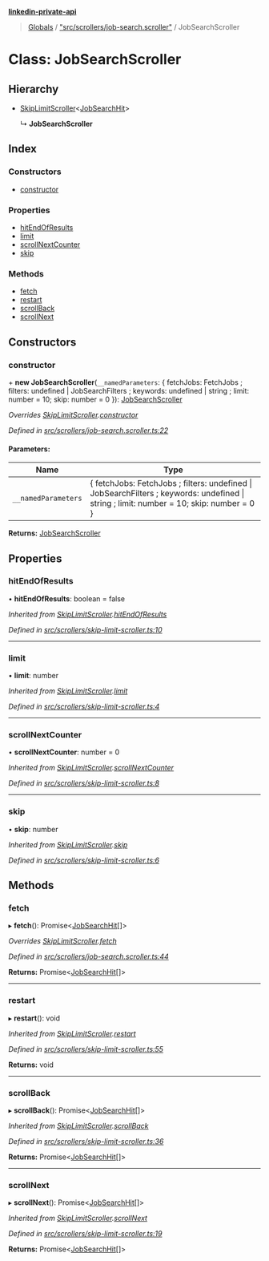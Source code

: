**[linkedin-private-api](../README.md)**

> [Globals](../globals.md) / ["src/scrollers/job-search.scroller"](../modules/_src_scrollers_job_search_scroller_.md) / JobSearchScroller

# Class: JobSearchScroller

## Hierarchy

* [SkipLimitScroller](_src_scrollers_skip_limit_scroller_.skiplimitscroller.md)<[JobSearchHit](../modules/_src_entities_job_search_hit_entity_.md#jobsearchhit)\>

  ↳ **JobSearchScroller**

## Index

### Constructors

* [constructor](_src_scrollers_job_search_scroller_.jobsearchscroller.md#constructor)

### Properties

* [hitEndOfResults](_src_scrollers_job_search_scroller_.jobsearchscroller.md#hitendofresults)
* [limit](_src_scrollers_job_search_scroller_.jobsearchscroller.md#limit)
* [scrollNextCounter](_src_scrollers_job_search_scroller_.jobsearchscroller.md#scrollnextcounter)
* [skip](_src_scrollers_job_search_scroller_.jobsearchscroller.md#skip)

### Methods

* [fetch](_src_scrollers_job_search_scroller_.jobsearchscroller.md#fetch)
* [restart](_src_scrollers_job_search_scroller_.jobsearchscroller.md#restart)
* [scrollBack](_src_scrollers_job_search_scroller_.jobsearchscroller.md#scrollback)
* [scrollNext](_src_scrollers_job_search_scroller_.jobsearchscroller.md#scrollnext)

## Constructors

### constructor

\+ **new JobSearchScroller**(`__namedParameters`: { fetchJobs: FetchJobs ; filters: undefined \| JobSearchFilters ; keywords: undefined \| string ; limit: number = 10; skip: number = 0 }): [JobSearchScroller](_src_scrollers_job_search_scroller_.jobsearchscroller.md)

*Overrides [SkipLimitScroller](_src_scrollers_skip_limit_scroller_.skiplimitscroller.md).[constructor](_src_scrollers_skip_limit_scroller_.skiplimitscroller.md#constructor)*

*Defined in [src/scrollers/job-search.scroller.ts:22](https://github.com/stpoa/linkedin-private-api/blob/2f83b91/src/scrollers/job-search.scroller.ts#L22)*

#### Parameters:

Name | Type |
------ | ------ |
`__namedParameters` | { fetchJobs: FetchJobs ; filters: undefined \| JobSearchFilters ; keywords: undefined \| string ; limit: number = 10; skip: number = 0 } |

**Returns:** [JobSearchScroller](_src_scrollers_job_search_scroller_.jobsearchscroller.md)

## Properties

### hitEndOfResults

•  **hitEndOfResults**: boolean = false

*Inherited from [SkipLimitScroller](_src_scrollers_skip_limit_scroller_.skiplimitscroller.md).[hitEndOfResults](_src_scrollers_skip_limit_scroller_.skiplimitscroller.md#hitendofresults)*

*Defined in [src/scrollers/skip-limit-scroller.ts:10](https://github.com/stpoa/linkedin-private-api/blob/2f83b91/src/scrollers/skip-limit-scroller.ts#L10)*

___

### limit

•  **limit**: number

*Inherited from [SkipLimitScroller](_src_scrollers_skip_limit_scroller_.skiplimitscroller.md).[limit](_src_scrollers_skip_limit_scroller_.skiplimitscroller.md#limit)*

*Defined in [src/scrollers/skip-limit-scroller.ts:4](https://github.com/stpoa/linkedin-private-api/blob/2f83b91/src/scrollers/skip-limit-scroller.ts#L4)*

___

### scrollNextCounter

•  **scrollNextCounter**: number = 0

*Inherited from [SkipLimitScroller](_src_scrollers_skip_limit_scroller_.skiplimitscroller.md).[scrollNextCounter](_src_scrollers_skip_limit_scroller_.skiplimitscroller.md#scrollnextcounter)*

*Defined in [src/scrollers/skip-limit-scroller.ts:8](https://github.com/stpoa/linkedin-private-api/blob/2f83b91/src/scrollers/skip-limit-scroller.ts#L8)*

___

### skip

•  **skip**: number

*Inherited from [SkipLimitScroller](_src_scrollers_skip_limit_scroller_.skiplimitscroller.md).[skip](_src_scrollers_skip_limit_scroller_.skiplimitscroller.md#skip)*

*Defined in [src/scrollers/skip-limit-scroller.ts:6](https://github.com/stpoa/linkedin-private-api/blob/2f83b91/src/scrollers/skip-limit-scroller.ts#L6)*

## Methods

### fetch

▸ **fetch**(): Promise<[JobSearchHit](../modules/_src_entities_job_search_hit_entity_.md#jobsearchhit)[]\>

*Overrides [SkipLimitScroller](_src_scrollers_skip_limit_scroller_.skiplimitscroller.md).[fetch](_src_scrollers_skip_limit_scroller_.skiplimitscroller.md#fetch)*

*Defined in [src/scrollers/job-search.scroller.ts:44](https://github.com/stpoa/linkedin-private-api/blob/2f83b91/src/scrollers/job-search.scroller.ts#L44)*

**Returns:** Promise<[JobSearchHit](../modules/_src_entities_job_search_hit_entity_.md#jobsearchhit)[]\>

___

### restart

▸ **restart**(): void

*Inherited from [SkipLimitScroller](_src_scrollers_skip_limit_scroller_.skiplimitscroller.md).[restart](_src_scrollers_skip_limit_scroller_.skiplimitscroller.md#restart)*

*Defined in [src/scrollers/skip-limit-scroller.ts:55](https://github.com/stpoa/linkedin-private-api/blob/2f83b91/src/scrollers/skip-limit-scroller.ts#L55)*

**Returns:** void

___

### scrollBack

▸ **scrollBack**(): Promise<[JobSearchHit](../modules/_src_entities_job_search_hit_entity_.md#jobsearchhit)[]\>

*Inherited from [SkipLimitScroller](_src_scrollers_skip_limit_scroller_.skiplimitscroller.md).[scrollBack](_src_scrollers_skip_limit_scroller_.skiplimitscroller.md#scrollback)*

*Defined in [src/scrollers/skip-limit-scroller.ts:36](https://github.com/stpoa/linkedin-private-api/blob/2f83b91/src/scrollers/skip-limit-scroller.ts#L36)*

**Returns:** Promise<[JobSearchHit](../modules/_src_entities_job_search_hit_entity_.md#jobsearchhit)[]\>

___

### scrollNext

▸ **scrollNext**(): Promise<[JobSearchHit](../modules/_src_entities_job_search_hit_entity_.md#jobsearchhit)[]\>

*Inherited from [SkipLimitScroller](_src_scrollers_skip_limit_scroller_.skiplimitscroller.md).[scrollNext](_src_scrollers_skip_limit_scroller_.skiplimitscroller.md#scrollnext)*

*Defined in [src/scrollers/skip-limit-scroller.ts:19](https://github.com/stpoa/linkedin-private-api/blob/2f83b91/src/scrollers/skip-limit-scroller.ts#L19)*

**Returns:** Promise<[JobSearchHit](../modules/_src_entities_job_search_hit_entity_.md#jobsearchhit)[]\>
